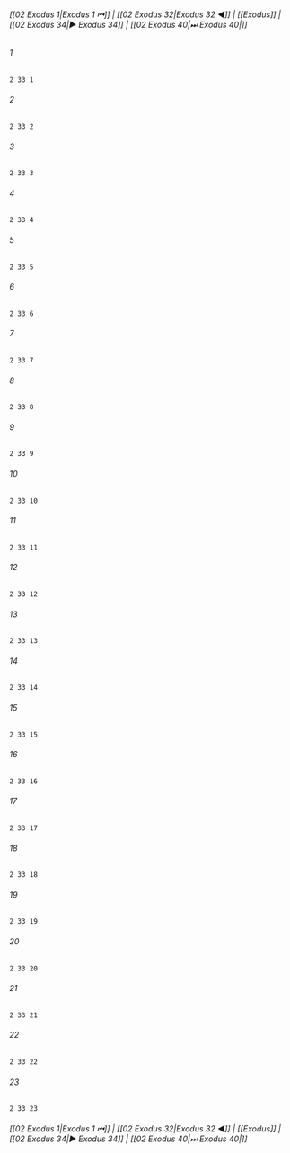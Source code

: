 
###### [[02 Exodus 1|Exodus 1 ⏮]] | [[02 Exodus 32|Exodus 32 ◀]] | [[Exodus]] | [[02 Exodus 34|▶ Exodus 34]] | [[02 Exodus 40|⏭ Exodus 40|]]

###### 1
``` verse
2 33 1 
```
###### 2
``` verse
2 33 2 
```
###### 3
``` verse
2 33 3 
```
###### 4
``` verse
2 33 4 
```
###### 5
``` verse
2 33 5 
```
###### 6
``` verse
2 33 6 
```
###### 7
``` verse
2 33 7 
```
###### 8
``` verse
2 33 8 
```
###### 9
``` verse
2 33 9 
```
###### 10
``` verse
2 33 10 
```
###### 11
``` verse
2 33 11 
```
###### 12
``` verse
2 33 12 
```
###### 13
``` verse
2 33 13 
```
###### 14
``` verse
2 33 14 
```
###### 15
``` verse
2 33 15 
```
###### 16
``` verse
2 33 16 
```
###### 17
``` verse
2 33 17 
```
###### 18
``` verse
2 33 18 
```
###### 19
``` verse
2 33 19 
```
###### 20
``` verse
2 33 20 
```
###### 21
``` verse
2 33 21 
```
###### 22
``` verse
2 33 22 
```
###### 23
``` verse
2 33 23 
```

###### [[02 Exodus 1|Exodus 1 ⏮]] | [[02 Exodus 32|Exodus 32 ◀]] | [[Exodus]] | [[02 Exodus 34|▶ Exodus 34]] | [[02 Exodus 40|⏭ Exodus 40|]]

